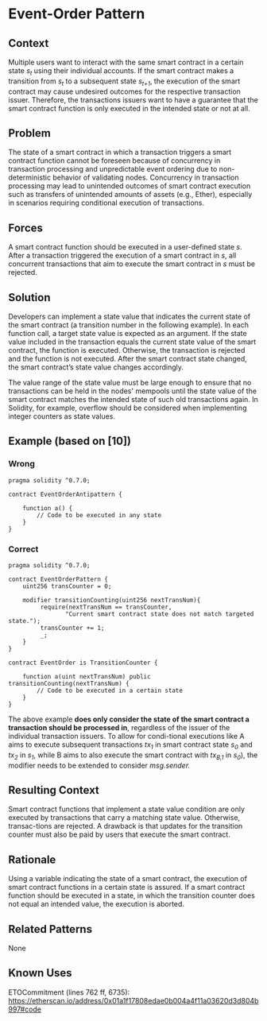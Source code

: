 # Event-Order Pattern

## Context
Multiple users want to interact with the same smart contract in a certain state _s<sub>t</sub>_ using their individual accounts. If the smart contract makes a transition from _s<sub>t</sub>_ to a subsequent state _s<sub>t+1</sub>_, the execution of the smart contract may cause undesired outcomes for the respective transaction issuer. Therefore, the transactions issuers want to have a guarantee that the smart contract function is only executed in the intended state or not at all.

## Problem
The state of a smart contract in which a transaction triggers a smart contract function cannot be foreseen because of concurrency in transaction processing and unpredictable event ordering due to non-deterministic behavior of validating nodes. Concurrency in transaction processing may lead to unintended outcomes of smart contract execution such as transfers of unintended amounts of assets (e.g., Ether), especially in scenarios requiring conditional execution of transactions.

## Forces
A smart contract function should be executed in a user-defined state _s_. After a transaction triggered the execution of a smart contract in _s_, all concurrent transactions that aim to execute the smart contract in _s_ must be rejected.

## Solution
Developers can implement a state value that indicates the current state of the smart contract (a transition number in the following example). In each function call, a target state value is expected as an argument. If the state value included in the transaction equals the current state value of the smart contract, the function is executed. Otherwise, the transaction is rejected and the function is not executed. After the smart contract state changed, the smart contract’s state value changes accordingly.

The value range of the state value must be large enough to ensure that no transactions can be held in the nodes' mempools until the state value of the smart contract matches the intended state of such old transactions again. In Solidity, for example, overflow should be considered when implementing integer counters as state values.

## Example (based on [10])

### Wrong
```Solidity
pragma solidity ^0.7.0;
 
contract EventOrderAntipattern {

    function a() {
        // Code to be executed in any state
    }
}

``` 

### Correct
```Solidity
pragma solidity ^0.7.0;

contract EventOrderPattern {
    uint256 transCounter = 0;

    modifier transitionCounting(uint256 nextTransNum){
         require(nextTransNum == transCounter,
                "Current smart contract state does not match targeted state.");
         transCounter += 1;
         _;
    }
}

contract EventOrder is TransitionCounter {

    function a(uint nextTransNum) public transitionCounting(nextTransNum) {
        // Code to be executed in a certain state
    }
}
```
The above example **does only consider the state of the smart contract a transaction should be processed in**, regardless of the issuer of the individual transaction issuers. To allow for condi-tional executions like A aims to execute subsequent transactions _tx<sub>1</sub>_ in smart contract state _s<sub>0</sub>_ and _tx<sub>2</sub>_ in _s<sub>1</sub>_, while B aims to also execute the smart contract with _tx<sub>B,1</sub>_ in _s<sub>0</sub>_), the modifier needs to be extended to consider _msg.sender._


## Resulting Context
Smart contract functions that implement a state value condition are only executed by transactions that carry a matching state value. Otherwise, transac-tions are rejected. A drawback is that updates for the transition counter must also be paid by users that execute the smart contract.

## Rationale
Using a variable indicating the state of a smart contract, the execution of smart contract functions in a certain state is assured. If a smart contract function should be executed in a state, in which the transition counter does not equal an intended value, the execution is aborted.

## Related Patterns
None

## Known Uses
ETOCommitment (lines 762 ff, 6735): https://etherscan.io/address/0x01a1f17808edae0b004a4f11a03620d3d804b997#code
